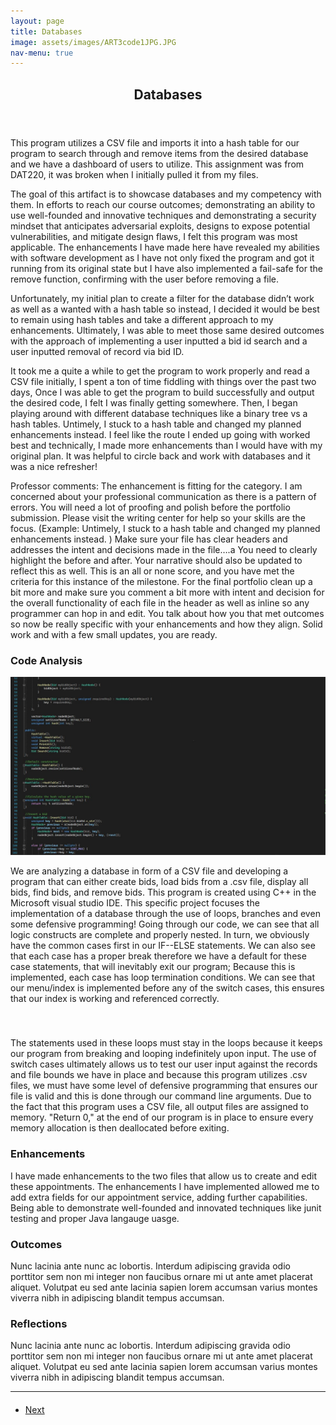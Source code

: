```yaml
---
layout: page
title: Databases
image: assets/images/ART3code1JPG.JPG
nav-menu: true
---
```


<!-- Main -->
<div id="main" class="alt">

<!-- One -->
<section id="one">
	<div class="inner">
		<header class="major">
			<h1>Databases</h1>
		</header>

<!-- Content -->
<h2 id="content"></h2>
<p>This program utilizes a CSV file and imports it into a hash table for our program to search through and remove items from the desired database and we have a dashboard of users to utilize. This assignment was from DAT220, it was broken when I initially pulled it from my files.

The goal of this artifact is to showcase databases and my competency with them. In efforts to reach our course outcomes; demonstrating an ability to use well-founded and innovative techniques and demonstrating a security mindset that anticipates adversarial exploits, designs to expose potential vulnerabilities, and mitigate design flaws, I felt this program was most applicable. The enhancements I have made here have revealed my abilities with software development as I have not only fixed the program and got it running from its original state but I have also implemented a fail-safe for the remove function, confirming with the user before removing a file.

Unfortunately, my initial plan to create a filter for the database didn’t work as well as a wanted with a hash table so instead, I decided it would be best to remain using hash tables and take a different approach to my enhancements. Ultimately, I was able to meet those same desired outcomes with the approach of implementing a user inputted a bid id search and a user inputted removal of record via bid ID.

It took me a quite a while to get the program to work properly and read a CSV file initially, I spent a ton of time fiddling with things over the past two days, Once I was able to get the program to build successfully and output the desired code, I felt I was finally getting somewhere. Then, I began playing around with different database techniques like a binary tree vs a hash tables. Untimely, I stuck to a hash table and changed my planned enhancements instead. I feel like the route I ended up going with worked best and technically, I made more enhancements than I would have with my original plan. It was helpful to circle back and work with databases and it was a nice refresher!

Professor comments: The enhancement is fitting for the category. I am concerned about your professional communication as there is a pattern of errors. You will need a lot of proofing and polish before the portfolio submission. Please visit the writing center for help so your skills are the focus. (Example: Untimely, I stuck to a hash table and changed my planned enhancements instead. ) Make sure your file has clear headers and addresses the intent and decisions made in the file….a You need to clearly highlight the before and after. Your narrative should also be updated to reflect this as well. This is an all or none score, and you have met the criteria for this instance of the milestone. For the final portfolio clean up a bit more and make sure you comment a bit more with intent and decision for the overall functionality of each file in the header as well as inline so any programmer can hop in and edit. You talk about how you that met outcomes so now be really specific with your enhancements and how they align. Solid work and with a few small updates, you are ready. </p>
<div class="row">
	<div class="6u 12u$(small)">
		<h3>Code Analysis</h3>
<div class="6u 12u$(small)"><span class="image fit"><img src="assets/images/ART3code2.JPG" alt="" /></span></div>
		<p>We are analyzing a database in form of a CSV file and developing a program that can either create bids, load bids from a .csv file, display all bids, find bids, and remove bids. This program is created using C++ in the Microsoft visual studio IDE. This specific project focuses the implementation of a database through the use of loops, branches and even some defensive programming! Going through our code, we can see that all logic constructs are complete and properly nested. In turn, we obviously have the common cases first in our IF--ELSE statements. We can also see that each case has a proper break therefore we have a default for these case statements, that will inevitably exit our program; Because this is implemented, each case has loop termination conditions.  We can see that our menu/index is implemented before any of the switch cases, this ensures that our index is working and referenced correctly.</p>
	</div>
	<div class="6u$ 12u$(small)">
		<h3></h3>
<div class="6u$ 12u$(small)"><span class="image fit"><img src="assets/images/ART3test2.JPG" alt="" /></span></div>
		<p>The statements used in these loops must stay in the loops because it keeps our program from breaking and looping indefinitely upon input. The use of switch cases ultimately allows us to test our user input against the records and file bounds we have in place and because this program utilizes .csv files, we must have some level of defensive programming that ensures our file is valid and this is done through our command line arguments. Due to the fact that this program uses a CSV file, all output files are assigned to memory. "Return 0," at the end of our program is in place to ensure every memory allocation is then deallocated before exiting.</p>
	</div>
	<!-- Break -->
	<div class="4u 12u$(medium)">
		<h3>Enhancements</h3>
		<p> I have made enhancements to the two files that allow us to create and edit these appointments. The enhancements I have implemented allowed me to add extra fields for our appointment service, adding further capabilities. Being able to demonstrate well-founded and innovated techniques like junit testing and proper Java langauge uasge.</p>
	</div>
	<div class="4u 12u$(medium)">
		<h3>Outcomes</h3>
		<p>Nunc lacinia ante nunc ac lobortis. Interdum adipiscing gravida odio porttitor sem non mi integer non faucibus ornare mi ut ante amet placerat aliquet. Volutpat eu sed ante lacinia sapien lorem accumsan varius montes viverra nibh in adipiscing blandit tempus accumsan.</p>
	</div>
	<div class="4u$ 12u$(medium)">
		<h3>Reflections</h3>
		<p>Nunc lacinia ante nunc ac lobortis. Interdum adipiscing gravida odio porttitor sem non mi integer non faucibus ornare mi ut ante amet placerat aliquet. Volutpat eu sed ante lacinia sapien lorem accumsan varius montes viverra nibh in adipiscing blandit tempus accumsan.</p>
	</div>
</div>

<hr class="major" />

<!-- Buttons -->
<h4></h4>
<ul class="actions vertical">
	<li><a href="https://xander325.github.io/xanderbell.github.io/artifact_two.html" class="button special fit">Next</a></li>
	</ul>
</div>
